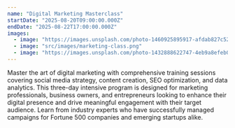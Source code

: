 ```yaml
---
name: "Digital Marketing Masterclass"
startDate: "2025-08-20T09:00:00.000Z"
endDate: "2025-08-22T17:00:00.000Z"
images:
  - image: "https://images.unsplash.com/photo-1460925895917-afdab827c52f?w=800&h=400&fit=crop"
  - image: "src/images/marketing-class.png"
  - image: "https://images.unsplash.com/photo-1432888622747-4eb9a8efeb07?w=800&h=400&fit=crop"
---
```

Master the art of digital marketing with comprehensive training sessions covering social media strategy, content creation, SEO optimization, and data analytics. This three-day intensive program is designed for marketing professionals, business owners, and entrepreneurs looking to enhance their digital presence and drive meaningful engagement with their target audience. Learn from industry experts who have successfully managed campaigns for Fortune 500 companies and emerging startups alike.
